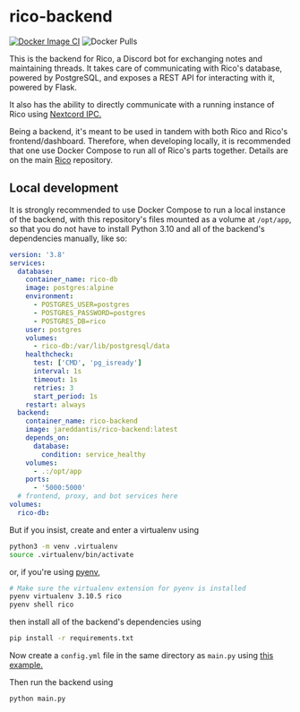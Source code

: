 # rico-backend

[![Docker Image CI](https://github.com/jareddantis-bots/rico-backend/actions/workflows/build-and-push.yml/badge.svg)](https://github.com/jareddantis-bots/rico-backend/actions/workflows/build-and-push.yml) ![Docker Pulls](https://img.shields.io/docker/pulls/jareddantis/rico-backend)

This is the backend for Rico, a Discord bot for exchanging notes and maintaining threads.
It takes care of communicating with Rico's database, powered by PostgreSQL, and exposes a REST API for interacting with it,
powered by Flask.

It also has the ability to directly communicate with a running instance of Rico using [Nextcord IPC.](https://ipc.docs.nextcord.dev)

Being a backend, it's meant to be used in tandem with both Rico and Rico's frontend/dashboard.
Therefore, when developing locally, it is recommended that one use Docker Compose to run all of Rico's parts together.
Details are on the main [Rico](https://github.com/jareddantis-bots/rico) repository.

## Local development

It is strongly recommended to use Docker Compose to run a local instance of the backend, with this repository's files
mounted as a volume at `/opt/app`, so that you do not have to install Python 3.10 and all of the backend's dependencies
manually, like so:

```yaml
version: '3.8'
services:
  database:
    container_name: rico-db
    image: postgres:alpine
    environment:
      - POSTGRES_USER=postgres
      - POSTGRES_PASSWORD=postgres
      - POSTGRES_DB=rico
    user: postgres
    volumes:
      - rico-db:/var/lib/postgresql/data
    healthcheck:
      test: ['CMD', 'pg_isready']
      interval: 1s
      timeout: 1s
      retries: 3
      start_period: 1s
    restart: always
  backend:
    container_name: rico-backend
    image: jareddantis/rico-backend:latest
    depends_on:
      database:
        condition: service_healthy
    volumes:
      - .:/opt/app
    ports:
      - '5000:5000'
  # frontend, proxy, and bot services here
volumes:
  rico-db:
```

But if you insist, create and enter a virtualenv using

```bash
python3 -m venv .virtualenv
source .virtualenv/bin/activate
```

or, if you're using [pyenv,](https://github.com/pyenv/pyenv)

```bash
# Make sure the virtualenv extension for pyenv is installed
pyenv virtualenv 3.10.5 rico
pyenv shell rico
```

then install all of the backend's dependencies using

```bash
pip install -r requirements.txt
```

Now create a `config.yml` file in the same directory as `main.py` using [this example.](https://github.com/jareddantis-bots/rico/blob/main/backend.config.yml.example)

Then run the backend using

```bash
python main.py
```
